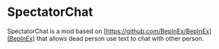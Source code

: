 # SpectatorChat

SpectatorChat is a mod based on [https://github.com/BepInEx/BepInEx](BepInEx) that allows dead person use text to chat with other person.
